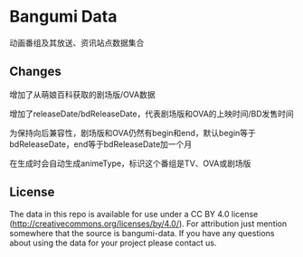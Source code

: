 # Bangumi Data

动画番组及其放送、资讯站点数据集合

## Changes

增加了从萌娘百科获取的剧场版/OVA数据

增加了releaseDate/bdReleaseDate，代表剧场版和OVA的上映时间/BD发售时间

为保持向后兼容性，剧场版和OVA仍然有begin和end，默认begin等于bdReleaseDate，end等于bdReleaseDate加一个月

在生成时会自动生成animeType，标识这个番组是TV、OVA或剧场版

## License

The data in this repo is available for use under a CC BY 4.0 license (http://creativecommons.org/licenses/by/4.0/). For attribution just mention somewhere that the source is bangumi-data. If you have any questions about using the data for your project please contact us.
